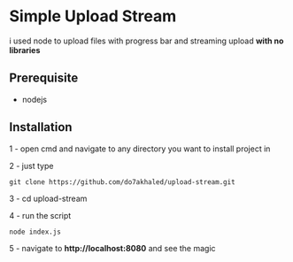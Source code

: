 # Simple Upload Stream

i used node to upload files with progress bar and streaming upload **with no libraries**

## Prerequisite

- nodejs

## Installation

1 - open cmd and navigate to any directory you want to install project in 

2 - just type 
```
git clone https://github.com/do7akhaled/upload-stream.git
```
3 - cd upload-stream

4 - run the script

```
node index.js
```

5 - navigate to **http://localhost:8080** and see the magic
